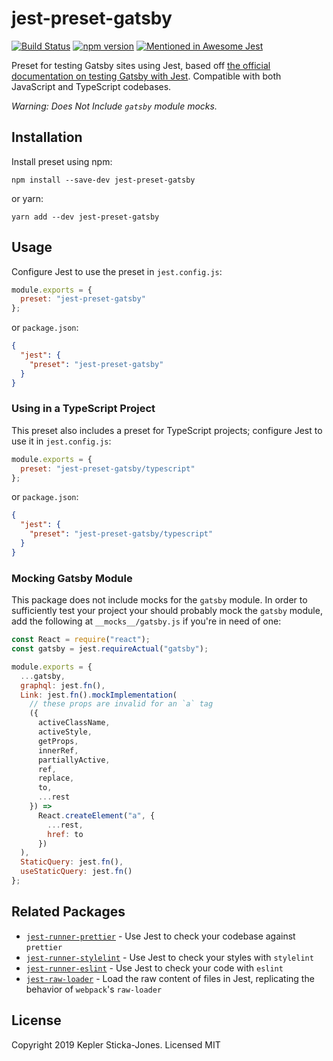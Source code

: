 # jest-preset-gatsby

[![Build Status](https://travis-ci.org/keplersj/jest-preset-gatsby.svg?branch=master)](https://travis-ci.org/keplersj/jest-preset-gatsby)
[![npm version](https://badge.fury.io/js/jest-preset-gatsby.svg)](https://badge.fury.io/js/jest-preset-gatsby)
[![Mentioned in Awesome Jest](https://awesome.re/mentioned-badge.svg)](https://github.com/jest-community/awesome-jest)

Preset for testing Gatsby sites using Jest, based off [the official documentation on testing Gatsby with Jest](https://www.gatsbyjs.org/docs/unit-testing/). Compatible with both JavaScript and TypeScript codebases.

_Warning: Does Not Include `gatsby` module mocks._

## Installation

Install preset using npm:

```shell
npm install --save-dev jest-preset-gatsby
```

or yarn:

```shell
yarn add --dev jest-preset-gatsby
```

## Usage

Configure Jest to use the preset in `jest.config.js`:

```js
module.exports = {
  preset: "jest-preset-gatsby"
};
```

or `package.json`:

```json
{
  "jest": {
    "preset": "jest-preset-gatsby"
  }
}
```

### Using in a TypeScript Project

This preset also includes a preset for TypeScript projects; configure Jest to use it in `jest.config.js`:

```js
module.exports = {
  preset: "jest-preset-gatsby/typescript"
};
```

or `package.json`:

```json
{
  "jest": {
    "preset": "jest-preset-gatsby/typescript"
  }
}
```

### Mocking Gatsby Module

This package does not include mocks for the `gatsby` module. In order to sufficiently test your project your should probably mock the `gatsby` module, add the following at `__mocks__/gatsby.js` if you're in need of one:

```js
const React = require("react");
const gatsby = jest.requireActual("gatsby");

module.exports = {
  ...gatsby,
  graphql: jest.fn(),
  Link: jest.fn().mockImplementation(
    // these props are invalid for an `a` tag
    ({
      activeClassName,
      activeStyle,
      getProps,
      innerRef,
      partiallyActive,
      ref,
      replace,
      to,
      ...rest
    }) =>
      React.createElement("a", {
        ...rest,
        href: to
      })
  ),
  StaticQuery: jest.fn(),
  useStaticQuery: jest.fn()
};
```

## Related Packages

- [`jest-runner-prettier`](https://github.com/keplersj/jest-runner-prettier) - Use Jest to check your codebase against `prettier`
- [`jest-runner-stylelint`](https://github.com/keplersj/jest-runner-stylelint) - Use Jest to check your styles with `stylelint`
- [`jest-runner-eslint`](https://github.com/jest-community/jest-runner-eslint) - Use Jest to check your code with `eslint`
- [`jest-raw-loader`](https://github.com/keplersj/jest-raw-loader) - Load the raw content of files in Jest, replicating the behavior of `webpack`'s `raw-loader`

## License

Copyright 2019 Kepler Sticka-Jones. Licensed MIT

